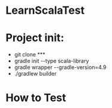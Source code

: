 # LearnScalaTest

Project init:
=============

* git clone ***
* gradle init --type scala-library
* gradle wrapper --gradle-version=4.9
* ./gradlew builder

How to Test
===========